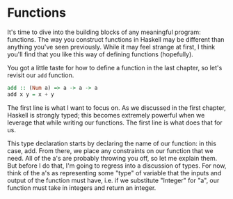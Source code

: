 # Functions

It's time to dive into the building blocks of any meaningful program: functions. The way you construct functions in Haskell may be different than anything you've seen previously. While it may feel strange at first, I think you'll find that you like this way of defining functions (hopefully).

You got a little taste for how to define a function in the last chapter, so let's revisit our `add` function.

```haskell
add :: (Num a) => a -> a -> a
add x y = x + y
```

The first line is what I want to focus on. As we discussed in the first chapter, Haskell is strongly typed; this becomes extremely powerful when we leverage that while writing our functions. The first line is what does that for us.

This type declaration starts by declaring the name of our function: in this case, add. From there, we place any constraints on our function that we need. All of the a's are probably throwing you off, so let me explain them. But before I do that, I'm going to regress into a discussion of types. For now, think of the a's as representing some "type" of variable that the inputs and output of the function must have, i.e. if we substitute "Integer" for "a", our function must take in integers and return an integer.

